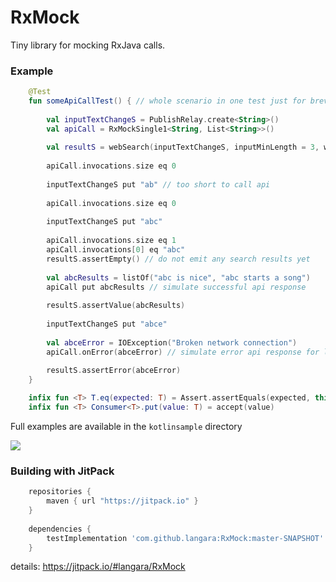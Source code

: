 # RxMock
Tiny library for mocking RxJava calls.

### Example
```kotlin
    @Test
    fun someApiCallTest() { // whole scenario in one test just for brevity
    
        val inputTextChangeS = PublishRelay.create<String>()
        val apiCall = RxMockSingle1<String, List<String>>()
        
        val resultS = webSearch(inputTextChangeS, inputMinLength = 3, webSearchCall = apiCall).test()
        
        apiCall.invocations.size eq 0
        
        inputTextChangeS put "ab" // too short to call api
        
        apiCall.invocations.size eq 0
        
        inputTextChangeS put "abc"
        
        apiCall.invocations.size eq 1
        apiCall.invocations[0] eq "abc"
        resultS.assertEmpty() // do not emit any search results yet
        
        val abcResults = listOf("abc is nice", "abc starts a song")
        apiCall put abcResults // simulate successful api response
        
        resultS.assertValue(abcResults)
        
        inputTextChangeS put "abce"
        
        val abceError = IOException("Broken network connection")
        apiCall.onError(abceError) // simulate error api response for last api call
        
        resultS.assertError(abceError)
    }

    infix fun <T> T.eq(expected: T) = Assert.assertEquals(expected, this)
    infix fun <T> Consumer<T>.put(value: T) = accept(value)
```

Full examples are available in the ```kotlinsample``` directory

[![](https://jitpack.io/v/langara/RxMock.svg)](https://jitpack.io/#langara/RxMock)

### Building with JitPack
```gradle
    repositories {
        maven { url "https://jitpack.io" }
    }
   
    dependencies {
        testImplementation 'com.github.langara:RxMock:master-SNAPSHOT'
    }
```

details: https://jitpack.io/#langara/RxMock
